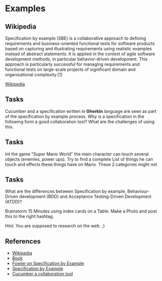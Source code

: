 # Examples

## Wikipedia

Specification by example (SBE) is a collaborative approach to defining requirements and business-oriented functional tests for software products based on capturing and illustrating requirements using realistic examples instead of abstract statements. It is applied in the context of agile software development methods, in particular behavior-driven development. This approach is particularly successful for managing requirements and functional tests on large-scale projects of significant domain and organisational complexity.[1]

[Wikipedia](https://en.wikipedia.org/wiki/Specification_by_example)

## Tasks

Cucumber and a specification written in **Gherkin** language are seen as part of the specification by example process. Why is a specification in the following form a good collaboration tool? What are the challenges of using this.

## Tasks

Int the game "Super Mario World" the main character can touch several objects (enemies, power ups). Try to find a complete List of things he can touch and effects these things have on Mario. These 2 categories might not

## Tasks

What are the differences between Specification by example, Behaviour-Driven development (BDD) and Acceptance Testing-Driven Development (ATDD)?

Brainstorm 15 Minutes using index cards on a Table. Make a Photo and post this to the right hashtag.

Hint: You are supposed to research on the web. ;)

## References

* [Wikipedia](https://en.wikipedia.org/wiki/Specification_by_example)
* [Book](http://specificationbyexample.com/)
* [Fowler on Specification by Example](http://martinfowler.com/bliki/SpecificationByExample.html)
* [Specification by Example](http://www.thoughtworks.com/de/insights/blog/specification-example)
* [Cucumber a collaboration tool](https://cucumber.io/blog/2014/03/03/the-worlds-most-misunderstood-collaboration-tool)
